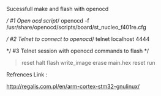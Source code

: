 Sucessfull make and flash with openocd

*/ #1 Open ocd script*/
openocd -f /usr/share/openocd/scripts/board/st_nucleo_f401re.cfg

*/ #2 Telnet to connect to openocd*/
telnet localhost 4444

*/ #3 Telnet session with openocd commands to flash */
> reset halt
> flash write_image erase main.hex
> reset run

Refrences Link : 

http://regalis.com.pl/en/arm-cortex-stm32-gnulinux/



